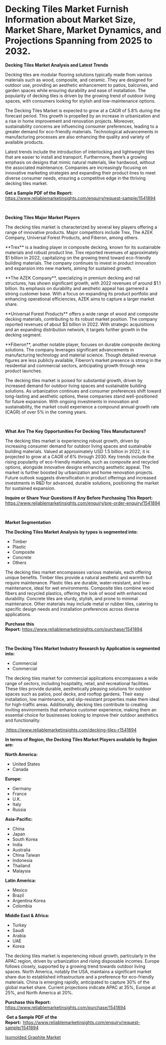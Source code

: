 <p><h1>Decking Tiles Market Furnish Information about Market Size, Market Share, Market Dynamics, and Projections Spanning from 2025 to 2032.</h1></p><p><strong>Decking Tiles Market Analysis and Latest Trends</strong></p>
<p><p>Decking tiles are modular flooring solutions typically made from various materials such as wood, composite, and ceramic. They are designed for outdoor use, providing an aesthetic enhancement to patios, balconies, and garden spaces while ensuring durability and ease of installation. The popularity of decking tiles is driven by the growing trend of outdoor living spaces, with consumers looking for stylish and low-maintenance options.</p><p>The Decking Tiles Market is expected to grow at a CAGR of 5.8% during the forecast period. This growth is propelled by an increase in urbanization and a rise in home improvement and renovation projects. Moreover, sustainability concerns are influencing consumer preferences, leading to a greater demand for eco-friendly materials. Technological advancements in manufacturing processes are also enhancing the quality and variety of available products.</p><p>Latest trends include the introduction of interlocking and lightweight tiles that are easier to install and transport. Furthermore, there’s a growing emphasis on designs that mimic natural materials, like hardwood, without the associated maintenance. Companies are increasingly focusing on innovative marketing strategies and expanding their product lines to meet diverse consumer needs, ensuring a competitive edge in the thriving decking tiles market.</p></p>
<p><strong>Get a Sample PDF of the Report:&nbsp;</strong> <a href="https://www.reliablemarketinsights.com/enquiry/request-sample/1541894?utm_campaign=2888&utm_medium=2&utm_source=Github&utm_content=ia&utm_term=02042025&utm_id=decking-tiles">https://www.reliablemarketinsights.com/enquiry/request-sample/1541894</a></p>
<p>&nbsp;</p>
<p><strong>Decking Tiles Major Market Players</strong></p>
<p><p>The decking tiles market is characterized by several key players offering a range of innovative products. Major competitors include Trex, The AZEK Company, Universal Forest Products, and Fiberon, among others.</p><p>**Trex** is a leading player in composite decking, known for its sustainable materials and robust product line. Trex reported revenues of approximately $1 billion in 2022, capitalizing on the growing trend toward eco-friendly building materials. The company continues to invest in product innovation and expansion into new markets, aiming for sustained growth.</p><p>**The AZEK Company**, specializing in premium decking and rail structures, has shown significant growth, with 2022 revenues of around $1.1 billion. Its emphasis on durability and aesthetic appeal has garnered a strong customer base. With a focus on expanding its product portfolio and enhancing operational efficiencies, AZEK aims to capture a larger market share.</p><p>**Universal Forest Products** offers a wide range of wood and composite decking materials, contributing to its robust market position. The company reported revenues of about $3 billion in 2022. With strategic acquisitions and an expanding distribution network, it targets further growth in the decking segment.</p><p>**Fiberon**, another notable player, focuses on durable composite decking solutions. The company leverages significant advancements in manufacturing technology and material science. Though detailed revenue figures are less publicly available, Fiberon’s market presence is strong in the residential and commercial sectors, anticipating growth through new product launches.</p><p>The decking tiles market is poised for substantial growth, driven by increased demand for outdoor living spaces and sustainable building solutions. As urbanization continues and consumer preferences shift toward long-lasting and aesthetic options, these companies stand well-positioned for future expansion. With ongoing investments in innovation and sustainability, the market could experience a compound annual growth rate (CAGR) of over 5% in the coming years.</p></p>
<p>&nbsp;</p>
<p><strong>What Are The Key Opportunities For Decking Tiles Manufacturers?</strong></p>
<p><p>The decking tiles market is experiencing robust growth, driven by increasing consumer demand for outdoor living spaces and sustainable building materials. Valued at approximately USD 1.5 billion in 2022, it is projected to grow at a CAGR of 6% through 2030. Key trends include the rising popularity of eco-friendly materials, such as composite and recycled options, alongside innovative designs enhancing aesthetic appeal. The market is further boosted by urbanization and home renovation projects. Future outlook suggests diversification in product offerings and increased investments in R&D for advanced, durable solutions, positioning the market for sustained expansion.</p></p>
<p><strong>Inquire or Share Your Questions If Any Before Purchasing This Report:</strong> <a href="https://www.reliablemarketinsights.com/enquiry/pre-order-enquiry/1541894?utm_campaign=2888&utm_medium=2&utm_source=Github&utm_content=ia&utm_term=02042025&utm_id=decking-tiles">https://www.reliablemarketinsights.com/enquiry/pre-order-enquiry/1541894</a></p>
<p>&nbsp;</p>
<p><strong>Market Segmentation</strong></p>
<p><strong>The Decking Tiles Market Analysis by types is segmented into:</strong></p>
<p><ul><li>Timber</li><li>Plastic</li><li>Composite</li><li>Concrete</li><li>Others</li></ul></p>
<p><p>The decking tiles market encompasses various materials, each offering unique benefits. Timber tiles provide a natural aesthetic and warmth but require maintenance. Plastic tiles are durable, water-resistant, and low-maintenance, ideal for wet environments. Composite tiles combine wood fibers and recycled plastics, offering the look of wood with enhanced durability. Concrete tiles are sturdy, stylish, and prone to minimal maintenance. Other materials may include metal or rubber tiles, catering to specific design needs and installation preferences across diverse applications.</p></p>
<p><strong>Purchase this Report:&nbsp;</strong><a href="https://www.reliablemarketinsights.com/purchase/1541894?utm_campaign=2888&utm_medium=2&utm_source=Github&utm_content=ia&utm_term=02042025&utm_id=decking-tiles">https://www.reliablemarketinsights.com/purchase/1541894</a></p>
<p>&nbsp;</p>
<p><strong>The Decking Tiles Market Industry Research by Application is segmented into:</strong></p>
<p><ul><li>Commercial</li><li>Commercial</li></ul></p>
<p><p>The decking tiles market for commercial applications encompasses a wide range of sectors, including hospitality, retail, and recreational facilities. These tiles provide durable, aesthetically pleasing solutions for outdoor spaces such as patios, pool decks, and rooftop gardens. Their easy installation, low maintenance, and slip-resistant properties make them ideal for high-traffic areas. Additionally, decking tiles contribute to creating inviting environments that enhance customer experience, making them an essential choice for businesses looking to improve their outdoor aesthetics and functionality.</p></p>
<p><a href="https://www.reliablemarketinsights.com/decking-tiles-r1541894?utm_campaign=2888&utm_medium=2&utm_source=Github&utm_content=ia&utm_term=02042025&utm_id=decking-tiles">&nbsp;https://www.reliablemarketinsights.com/decking-tiles-r1541894</a></p>
<p><strong>In terms of Region, the Decking Tiles Market Players available by Region are:</strong></p>
<p>
    <p> <strong> North America: </strong>
        <ul>
            <li>United States</li>
            <li>Canada</li>
        </ul>
        </p> 
    <p> <strong> Europe: </strong>
        <ul>
            <li>Germany</li>
            <li>France</li>
            <li>U.K.</li>
            <li>Italy</li>
            <li>Russia</li>
        </ul>
        </p> 
    <p> <strong> Asia-Pacific: </strong>
        <ul>
            <li>China</li>
            <li>Japan</li>
            <li>South Korea</li>
            <li>India</li>
            <li>Australia</li>
            <li>China Taiwan</li>
            <li>Indonesia</li>
            <li>Thailand</li>
            <li>Malaysia</li>
        </ul>
        </p> 
    <p> <strong> Latin America: </strong>
        <ul>
            <li>Mexico</li>
            <li>Brazil</li>
            <li>Argentina Korea</li>
            <li>Colombia</li>
        </ul>
        </p> 
    <p> <strong> Middle East & Africa: </strong>
        <ul>
            <li>Turkey</li>
            <li>Saudi</li>
            <li>Arabia</li>
            <li>UAE</li>
            <li>Korea</li>
        </ul>
    </p>
    </p>
<p><p>The decking tiles market is experiencing robust growth, particularly in the APAC region, driven by urbanization and rising disposable incomes. Europe follows closely, supported by a growing trend towards outdoor living spaces. North America, notably the USA, maintains a significant market share due to established infrastructure and a preference for eco-friendly materials. China is emerging rapidly, anticipated to capture 30% of the global market share. Current projections indicate APAC at 35%, Europe at 25%, and North America at 20%.</p></p>
<p><strong>Purchase this Report: </strong><a href="https://www.reliablemarketinsights.com/purchase/1541894?utm_campaign=2888&utm_medium=2&utm_source=Github&utm_content=ia&utm_term=02042025&utm_id=decking-tiles">https://www.reliablemarketinsights.com/purchase/1541894</a></p>
<p>&nbsp;<strong>Get a Sample PDF of the Report:&nbsp;&nbsp;</strong><a href="https://www.reliablemarketinsights.com/enquiry/request-sample/1541894?utm_campaign=2888&utm_medium=2&utm_source=Github&utm_content=ia&utm_term=02042025&utm_id=decking-tiles">https://www.reliablemarketinsights.com/enquiry/request-sample/1541894</a></p>
<p><strong></strong></p>
<p><p><a href="https://github.com/abantolemox08/Market-Research-Report-List-1/blob/main/isomolded-graphite-market.md?utm_campaign=2888&utm_medium=2&utm_source=Github&utm_content=ia&utm_term=02042025&utm_id=decking-tiles">Isomolded Graphite Market</a></p></p>